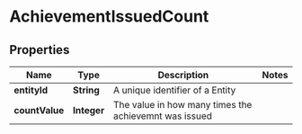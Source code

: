 

# AchievementIssuedCount


## Properties

Name | Type | Description | Notes
------------ | ------------- | ------------- | -------------
**entityId** | **String** | A unique identifier of a Entity | 
**countValue** | **Integer** | The value in how many times the achievemnt was issued | 



